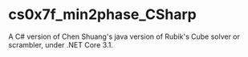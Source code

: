 # cs0x7f_min2phase_CSharp
A C# version of Chen Shuang's java version of Rubik's Cube solver or scrambler,  under .NET Core 3.1.
